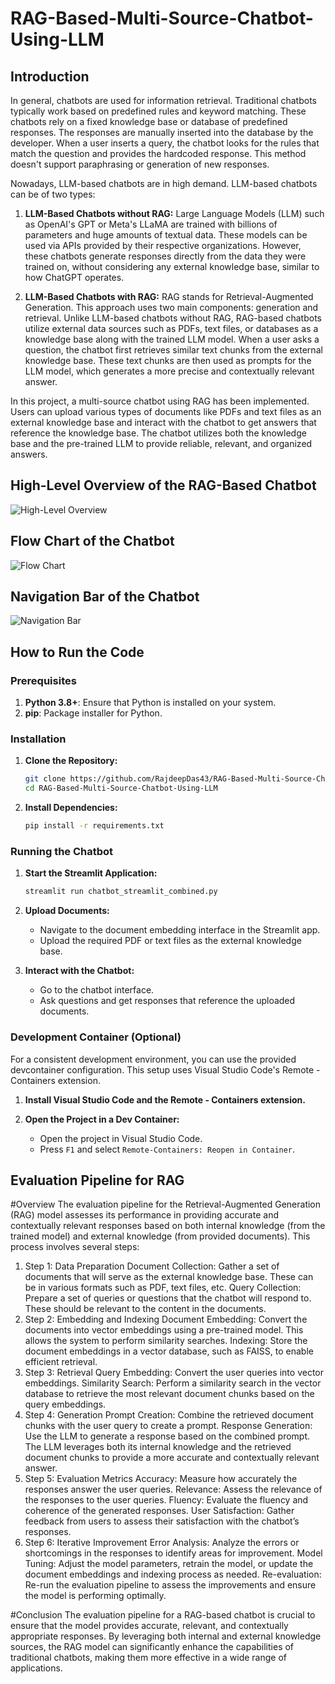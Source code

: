 # RAG-Based-Multi-Source-Chatbot-Using-LLM

## Introduction

In general, chatbots are used for information retrieval. Traditional chatbots typically work based on predefined rules and keyword matching. These chatbots rely on a fixed knowledge base or database of predefined responses. The responses are manually inserted into the database by the developer. When a user inserts a query, the chatbot looks for the rules that match the question and provides the hardcoded response. This method doesn't support paraphrasing or generation of new responses.

Nowadays, LLM-based chatbots are in high demand. LLM-based chatbots can be of two types:

1. **LLM-Based Chatbots without RAG:** Large Language Models (LLM) such as OpenAI's GPT or Meta's LLaMA are trained with billions of parameters and huge amounts of textual data. These models can be used via APIs provided by their respective organizations. However, these chatbots generate responses directly from the data they were trained on, without considering any external knowledge base, similar to how ChatGPT operates.

2. **LLM-Based Chatbots with RAG:** RAG stands for Retrieval-Augmented Generation. This approach uses two main components: generation and retrieval. Unlike LLM-based chatbots without RAG, RAG-based chatbots utilize external data sources such as PDFs, text files, or databases as a knowledge base along with the trained LLM model. When a user asks a question, the chatbot first retrieves similar text chunks from the external knowledge base. These text chunks are then used as prompts for the LLM model, which generates a more precise and contextually relevant answer.

In this project, a multi-source chatbot using RAG has been implemented. Users can upload various types of documents like PDFs and text files as an external knowledge base and interact with the chatbot to get answers that reference the knowledge base. The chatbot utilizes both the knowledge base and the pre-trained LLM to provide reliable, relevant, and organized answers.

## High-Level Overview of the RAG-Based Chatbot

![High-Level Overview](https://github.com/semanto-mondal/RAG-Based-Multi-Source-Chatbot-Using-LLM/assets/133217806/80095c2c-a993-4296-b1dc-f802fa1875cf)

## Flow Chart of the Chatbot

![Flow Chart](https://github.com/semanto-mondal/RAG-Based-Multi-Source-Chatbot-Using-LLM/assets/133217806/6a18696a-93b8-4bd8-a548-6f3fc5eb1910)

## Navigation Bar of the Chatbot

![Navigation Bar](https://github.com/semanto-mondal/RAG-Based-Multi-Source-Chatbot-Using-LLM/assets/133217806/20301ec9-9498-4de0-be3a-b7eb3e493c23)

## How to Run the Code

### Prerequisites

1. **Python 3.8+**: Ensure that Python is installed on your system.
2. **pip**: Package installer for Python.

### Installation

1. **Clone the Repository:**

    ```sh
    git clone https://github.com/RajdeepDas43/RAG-Based-Multi-Source-Chatbot-Using-LLM.git
    cd RAG-Based-Multi-Source-Chatbot-Using-LLM
    ```

2. **Install Dependencies:**

    ```sh
    pip install -r requirements.txt
    ```

### Running the Chatbot

1. **Start the Streamlit Application:**

    ```sh
    streamlit run chatbot_streamlit_combined.py
    ```

2. **Upload Documents:**

    - Navigate to the document embedding interface in the Streamlit app.
    - Upload the required PDF or text files as the external knowledge base.

3. **Interact with the Chatbot:**

    - Go to the chatbot interface.
    - Ask questions and get responses that reference the uploaded documents.

### Development Container (Optional)

For a consistent development environment, you can use the provided devcontainer configuration. This setup uses Visual Studio Code's Remote - Containers extension.

1. **Install Visual Studio Code and the Remote - Containers extension.**

2. **Open the Project in a Dev Container:**

    - Open the project in Visual Studio Code.
    - Press `F1` and select `Remote-Containers: Reopen in Container`.
  
## Evaluation Pipeline for RAG
#Overview
The evaluation pipeline for the Retrieval-Augmented Generation (RAG) model assesses its performance in providing accurate and contextually relevant responses based on both internal knowledge (from the trained model) and external knowledge (from provided documents). This process involves several steps:

1. Step 1: Data Preparation
Document Collection: Gather a set of documents that will serve as the external knowledge base. These can be in various formats such as PDF, text files, etc.
Query Collection: Prepare a set of queries or questions that the chatbot will respond to. These should be relevant to the content in the documents.
2. Step 2: Embedding and Indexing
Document Embedding: Convert the documents into vector embeddings using a pre-trained model. This allows the system to perform similarity searches.
Indexing: Store the document embeddings in a vector database, such as FAISS, to enable efficient retrieval.
3. Step 3: Retrieval
Query Embedding: Convert the user queries into vector embeddings.
Similarity Search: Perform a similarity search in the vector database to retrieve the most relevant document chunks based on the query embeddings.
4. Step 4: Generation
Prompt Creation: Combine the retrieved document chunks with the user query to create a prompt.
Response Generation: Use the LLM to generate a response based on the combined prompt. The LLM leverages both its internal knowledge and the retrieved document chunks to provide a more accurate and contextually relevant answer.
5. Step 5: Evaluation Metrics
Accuracy: Measure how accurately the responses answer the user queries.
Relevance: Assess the relevance of the responses to the user queries.
Fluency: Evaluate the fluency and coherence of the generated responses.
User Satisfaction: Gather feedback from users to assess their satisfaction with the chatbot’s responses.
6. Step 6: Iterative Improvement
Error Analysis: Analyze the errors or shortcomings in the responses to identify areas for improvement.
Model Tuning: Adjust the model parameters, retrain the model, or update the document embeddings and indexing process as needed.
Re-evaluation: Re-run the evaluation pipeline to assess the improvements and ensure the model is performing optimally.

#Conclusion
The evaluation pipeline for a RAG-based chatbot is crucial to ensure that the model provides accurate, relevant, and contextually appropriate responses. By leveraging both internal and external knowledge sources, the RAG model can significantly enhance the capabilities of traditional chatbots, making them more effective in a wide range of applications.

